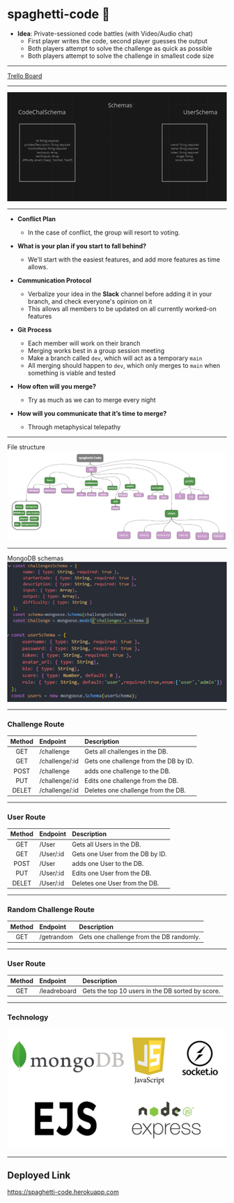 # spaghetti-code 🍝

- **Idea**: Private-sessioned code battles (with Video/Audio chat)
  - First player writes the code, second player guesses the output
  - Both players attempt to solve the challenge as quick as possible
  - Both players attempt to solve the challenge in smallest code size

---

[Trello Board](https://trello.com/b/hT84orMX/spaghetti-code)

---

![schema](./assets/image.png)

---

- **Conflict Plan**
  - In the case of conflict, the group will resort to voting.

- **What is your plan if you start to fall behind?**
  - We'll start with the easiest features, and add more features as time allows. 

- **Communication Protocol**
  - Verbalize your idea in the **Slack** channel before adding it in your branch, and check everyone's opinion on it
  - This allows all members to be updated on all currently worked-on features

- **Git Process**
  - Each member will work on their branch
  - Merging works best in a group session meeting
  - Make a branch called `dev`, which will act as a temporary `main`
  - All merging should happen to `dev`, which only merges to `main` when something is viable and tested

- **How often will you merge?**
  - Try as much as we can to merge every night 

- **How will you communicate that it’s time to merge?**
  - Through metaphysical telepathy  


---

File structure
![file structure](./assets/fs.jpg)

---

MongoDB schemas
![schemas](./assets/schemas.jpg)

---
### Challenge Route

| Method | Endpoint | Description  |
| :---: | :--- | :--- |
| GET | /challenge | Gets all challenges in the DB. |
| GET | /challenge/:id | Gets one challenge from the DB by ID. |
| POST | /challenge | adds one challenge to the DB. |
| PUT | /challenge/:id| Edits one challenge from the DB. |
| DELET | /challenge/:id| Deletes one challenge from the DB. |

---

### User Route

| Method | Endpoint | Description  |
| :---: | :--- | :--- |
| GET | /User | Gets all Users in the DB. |
| GET | /User/:id | Gets one User from the DB by ID. |
| POST | /User | adds one User to the DB. |
| PUT | /User/:id| Edits one User from the DB. |
| DELET | /User/:id| Deletes one User from the DB. |

---

### Random Challenge Route

| Method | Endpoint | Description  |
| :---: | :--- | :--- |
| GET | /getrandom | Gets one challenge from the DB randomly. |

---

### User Route

| Method | Endpoint | Description  |
| :---: | :--- | :--- |
| GET | /leadreboard | Gets the top 10 users in the DB sorted by score. |

---


### Technology

![tech](./assets/tech.jpg)

---

## Deployed Link


https://spaghetti-code.herokuapp.com